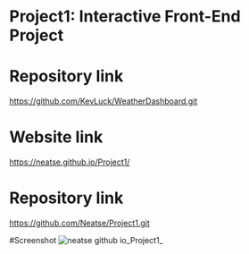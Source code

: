 # Project1: Interactive Front-End Project

# Repository link
https://github.com/KevLuck/WeatherDashboard.git

# Website link
https://neatse.github.io/Project1/

# Repository link
https://github.com/Neatse/Project1.git

#Screenshot
![neatse github io_Project1_](https://user-images.githubusercontent.com/116979866/210287357-ecceb474-2a97-4126-bde3-07927a9065df.png)

